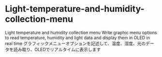 # Light-temperature-and-humidity-collection-menu
Light temperature and humidity collection menu
Write graphic menu options to read temperature, humidity and light data and display them in OLED in real time
グラフィックメニューオプションを記述して、温度、湿度、光のデータを読み取り、OLEDでリアルタイムに表示します
